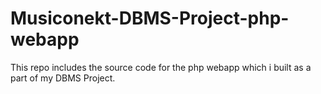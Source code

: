 # Musiconekt-DBMS-Project-php-webapp
This repo includes the source code for the php webapp which i built as a part of my DBMS Project.
